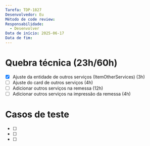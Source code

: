 ```yaml
---
Tarefa: TDP-1827
Desenvolvedor: Eu
Método de code review: 
Responsabilidade:
  - Desenvolver
Data de início: 2025-06-17
Data de fim:
---
```

# Quebra técnica (23h/60h)

- [x] Ajuste da entidade de outros serviços (ItemOtherServices) (3h)
- [ ] Ajuste do card de outros serviços (4h)
- [ ] Adicionar outros serviços na remessa (12h)
- [ ] Adicionar outros serviços na impressão da remessa (4h)

# Casos de teste

- [ ] 
- [ ] 
- [ ] 



